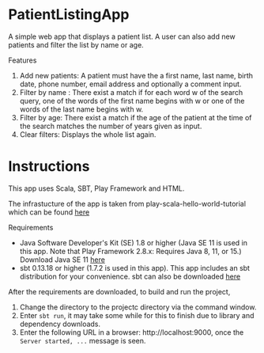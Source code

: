 # PatientListingApp

A simple web app that displays a patient list. A user can also add new patients and filter the list by name or age.

Features
1. Add new patients: A patient must have the a first name, last name, birth date, phone number, email address and optionally a comment input.
2. Filter by name : There exist a match if for each word w of the search query, one of the words of the first name begins with w or one of the words of the last name begins with w.
3. Filter by age: There exist a match if the age of the patient at the time of the search matches the number of years given as input.
4. Clear filters: Displays the whole list again.

# Instructions

This app uses Scala, SBT, Play Framework and HTML.

The infrastucture of the app is taken from play-scala-hello-world-tutorial which can be found [here](https://github.com/playframework/play-samples/tree/2.8.x/play-scala-hello-world-tutorial)

Requirements
- Java Software Developer's Kit (SE) 1.8 or higher (Java SE 11 is used in this app. Note that Play Framework 2.8.x: Requires Java 8, 11, or 15.) Download Java SE 11 [here](https://www.oracle.com/java/technologies/javase/jdk11-archive-downloads.html)
- sbt 0.13.18 or higher (1.7.2 is used in this app). This app includes an sbt distribution for your convenience. sbt can also be downloaded [here](https://www.scala-sbt.org/download.html)


After the requirements are downloaded, to build and run the project,
1. Change the directory to the projectc directory via the command window.
2. Enter `sbt run`, it may take some while for this to finish due to library and dependency downloads.
3. Enter the following URL in a browser: http://localhost:9000, once the `Server started, ...`  message is seen.
